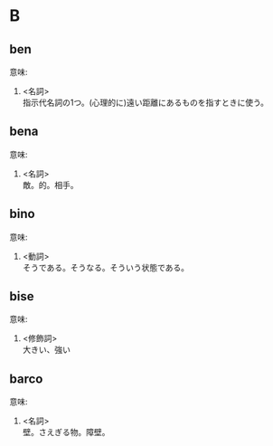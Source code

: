 # B

## ben
意味:  
1. <名詞>  
  指示代名詞の1つ。(心理的に)遠い距離にあるものを指すときに使う。  

## bena
意味:  
1. <名詞>  
  敵。的。相手。  

## bino
意味:  
1. <動詞>  
  そうである。そうなる。そういう状態である。  

## bise
意味:  
1. <修飾詞>  
  大きい、強い  

## barco
意味:  
1. <名詞>  
  壁。さえぎる物。障壁。  
